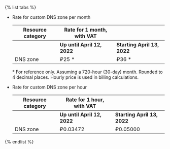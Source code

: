 {% list tabs %}

* Rate for custom DNS zone per month

  | Resource category | Rate for 1 month, with VAT | |
  | --- | --- | --- |
  | | **Up until April 12, 2022** | **Starting April 13, 2022** |
  | DNS zone | ₽25 \* | ₽36 \* |

  \* For reference only. Assuming a 720-hour (30-day) month. Rounded to 4 decimal places. Hourly price is used in billing calculations.

* Rate for custom DNS zone per hour

  | Resource category | Rate for 1 hour, with VAT | |
  | --- | --- | --- |
  | | **Up until April 12, 2022** | **Starting April 13, 2022** |
  | DNS zone | ₽0.03472 | ₽0.05000 |

{% endlist %}